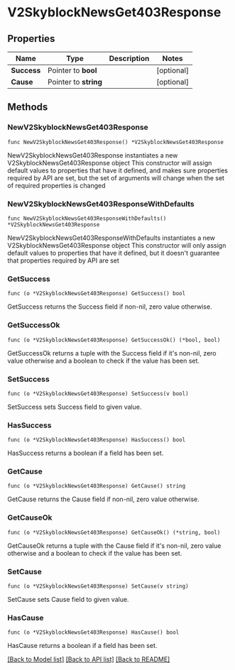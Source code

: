 # V2SkyblockNewsGet403Response

## Properties

Name | Type | Description | Notes
------------ | ------------- | ------------- | -------------
**Success** | Pointer to **bool** |  | [optional] 
**Cause** | Pointer to **string** |  | [optional] 

## Methods

### NewV2SkyblockNewsGet403Response

`func NewV2SkyblockNewsGet403Response() *V2SkyblockNewsGet403Response`

NewV2SkyblockNewsGet403Response instantiates a new V2SkyblockNewsGet403Response object
This constructor will assign default values to properties that have it defined,
and makes sure properties required by API are set, but the set of arguments
will change when the set of required properties is changed

### NewV2SkyblockNewsGet403ResponseWithDefaults

`func NewV2SkyblockNewsGet403ResponseWithDefaults() *V2SkyblockNewsGet403Response`

NewV2SkyblockNewsGet403ResponseWithDefaults instantiates a new V2SkyblockNewsGet403Response object
This constructor will only assign default values to properties that have it defined,
but it doesn't guarantee that properties required by API are set

### GetSuccess

`func (o *V2SkyblockNewsGet403Response) GetSuccess() bool`

GetSuccess returns the Success field if non-nil, zero value otherwise.

### GetSuccessOk

`func (o *V2SkyblockNewsGet403Response) GetSuccessOk() (*bool, bool)`

GetSuccessOk returns a tuple with the Success field if it's non-nil, zero value otherwise
and a boolean to check if the value has been set.

### SetSuccess

`func (o *V2SkyblockNewsGet403Response) SetSuccess(v bool)`

SetSuccess sets Success field to given value.

### HasSuccess

`func (o *V2SkyblockNewsGet403Response) HasSuccess() bool`

HasSuccess returns a boolean if a field has been set.

### GetCause

`func (o *V2SkyblockNewsGet403Response) GetCause() string`

GetCause returns the Cause field if non-nil, zero value otherwise.

### GetCauseOk

`func (o *V2SkyblockNewsGet403Response) GetCauseOk() (*string, bool)`

GetCauseOk returns a tuple with the Cause field if it's non-nil, zero value otherwise
and a boolean to check if the value has been set.

### SetCause

`func (o *V2SkyblockNewsGet403Response) SetCause(v string)`

SetCause sets Cause field to given value.

### HasCause

`func (o *V2SkyblockNewsGet403Response) HasCause() bool`

HasCause returns a boolean if a field has been set.


[[Back to Model list]](../README.md#documentation-for-models) [[Back to API list]](../README.md#documentation-for-api-endpoints) [[Back to README]](../README.md)


